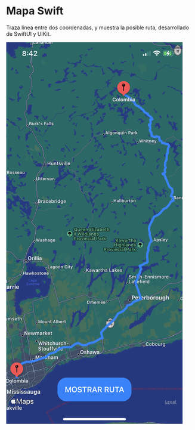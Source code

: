 # Mapa Swift
Traza linea entre dos coordenadas, y muestra la posible ruta, desarrollado de SwiftUI y UIKit.

![Image](image.png)